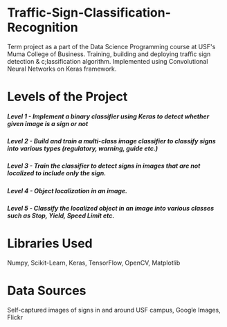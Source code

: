 # Traffic-Sign-Classification-Recognition
Term project as a part of the Data Science Programming course at USF's Muma College of Business. Training, building and deploying traffic sign detection &amp; c;lassification algorithm. Implemented using Convolutional Neural Networks on Keras framework.

# Levels of the Project 
##### Level 1 - Implement a binary classifier using Keras to detect whether given image is a sign or not
##### Level 2 - Build and train a multi-class image classifier to classify signs into various types (regulatory, warning, guide etc.)
##### Level 3 - Train the classifier to detect signs in images that are not localized to include only the sign. 
##### Level 4 - Object localization in an image.
##### Level 5 - Classify the localized object in an image into various classes such as Stop, Yield, Speed Limit etc. 

# Libraries Used
Numpy, Scikit-Learn, Keras, TensorFlow, OpenCV, Matplotlib

# Data Sources
Self-captured images of signs in and around USF campus, Google Images, Flickr
